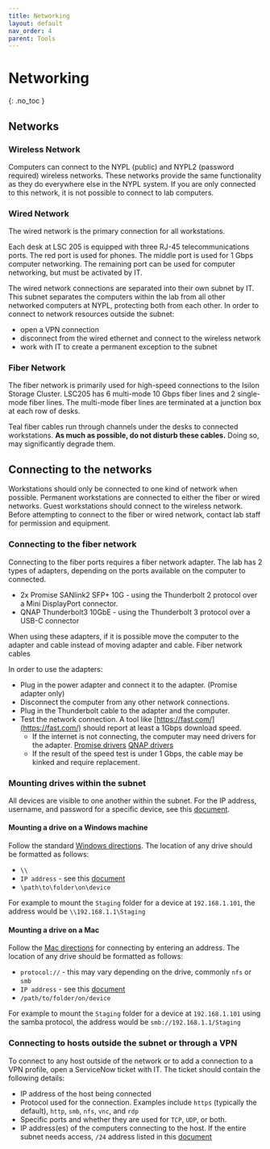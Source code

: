 ```yaml
---
title: Networking
layout: default
nav_order: 4
parent: Tools
---
```


# Networking
{: .no_toc }


## Networks
### Wireless Network
Computers can connect to the NYPL (public) and NYPL2 (password required) wireless networks. These networks provide the same functionality as they do everywhere else in the NYPL system. If you are only connected to this network, it is not possible to connect to lab computers.

### Wired Network
The wired network is the primary connection for all workstations.

Each desk at LSC 205 is equipped with three RJ-45 telecommunications ports. The red port is used for phones. The middle port is used for 1 Gbps computer networking. The remaining port can be used for computer networking, but must be activated by IT.

The wired network connections are separated into their own subnet by IT. This subnet separates the computers within the lab from all other networked computers at NYPL, protecting both from each other. In order to connect to network resources outside the subnet:
* open a VPN connection
* disconnect from the wired ethernet and connect to the wireless network
* work with IT to create a permanent exception to the subnet

### Fiber Network
The fiber network is primarily used for high-speed connections to the Isilon Storage Cluster. LSC205 has 6 multi-mode 10 Gbps fiber lines and 2 single-mode fiber lines. The multi-mode fiber lines are terminated at a junction box at each row of desks.

Teal fiber cables run through channels under the desks to connected workstations. **As much as possible, do not disturb these cables.** Doing so, may significantly degrade them.

## Connecting to the networks
Workstations should only be connected to one kind of network when possible. Permanent workstations are connected to either the fiber or wired networks. Guest workstations should connect to the wireless network. Before attempting to connect to the fiber or wired network, contact lab staff for permission and equipment.

### Connecting to the fiber network
Connecting to the fiber ports requires a fiber network adapter. The lab has 2 types of adapters, depending on the ports available on the computer to connected.

* 2x Promise SANlink2 SFP+ 10G - using the Thunderbolt 2 protocol over a Mini DisplayPort connector.
* QNAP Thunderbolt3 10GbE - using the Thunderbolt 3 protocol over a USB-C connector

When using these adapters, if it is possible move the computer to the adapter and cable instead of moving adapter and cable. Fiber network cables 

In order to use the adapters:
* Plug in the power adapter and connect it to the adapter. (Promise adapter only)
* Disconnect the computer from any other network connections.
* Plug in the Thunderbolt cable to the adapter and the computer.
* Test the network connection. A tool like [https://fast.com/](https://fast.com/) should report at least a 1Gbps download speed.
	* If the internet is not connecting, the computer may need drivers for the adapter. [Promise drivers](https://www.promise.com/Support/DownloadCenter/sanlink/SANLink2/10G-SFP) [QNAP drivers](https://www.marvell.com/support/downloads.html)
	* If the result of the speed test is under 1 Gbps, the cable may be kinked and require replacement.

### Mounting drives within the subnet
All devices are visible to one another within the subnet. For the IP address, username, and password for a specific device, see this [document](http://secret.example.com).

#### Mounting a drive on a Windows machine
Follow the standard [Windows directions](https://support.microsoft.com/en-us/help/4026635/windows-10-map-a-network-drive). The location of any drive should be formatted as follows:
* `\\`
* `IP address` - see this [document](http://secret.example.com)
* `\path\to\folder\on\device`

For example to mount the `Staging` folder for a device at `192.168.1.101`, the address would be `\\192.168.1.1\Staging`

#### Mounting a drive on a Mac
Follow the [Mac directions](https://support.apple.com/guide/mac-help/connect-mac-shared-computers-servers-mchlp1140/mac) for connecting by entering an address. The location of any drive should be formatted as follows:
* `protocol://` - this may vary depending on the drive, commonly `nfs` or `smb`
* `IP address` - see this [document](http://secret.example.com)
* `/path/to/folder/on/device`

For example to mount the `Staging` folder for a device at `192.168.1.101` using the samba protocol, the address would be `smb://192.168.1.1/Staging`

### Connecting to hosts outside the subnet or through a VPN
To connect to any host outside of the network or to add a connection to a VPN profile, open a ServiceNow ticket with IT. The ticket should contain the following details:
* IP address of the host being connected
* Protocol used for the connection. Examples include `https` (typically the default), `http`,  `smb`, `nfs`, `vnc`, and `rdp`
* Specific ports and whether they are used for `TCP`, `UDP`, or both.
* IP address(es) of the computers connecting to the host. If the entire subnet needs access, `/24` address listed in this [document](http://secret.example.com)